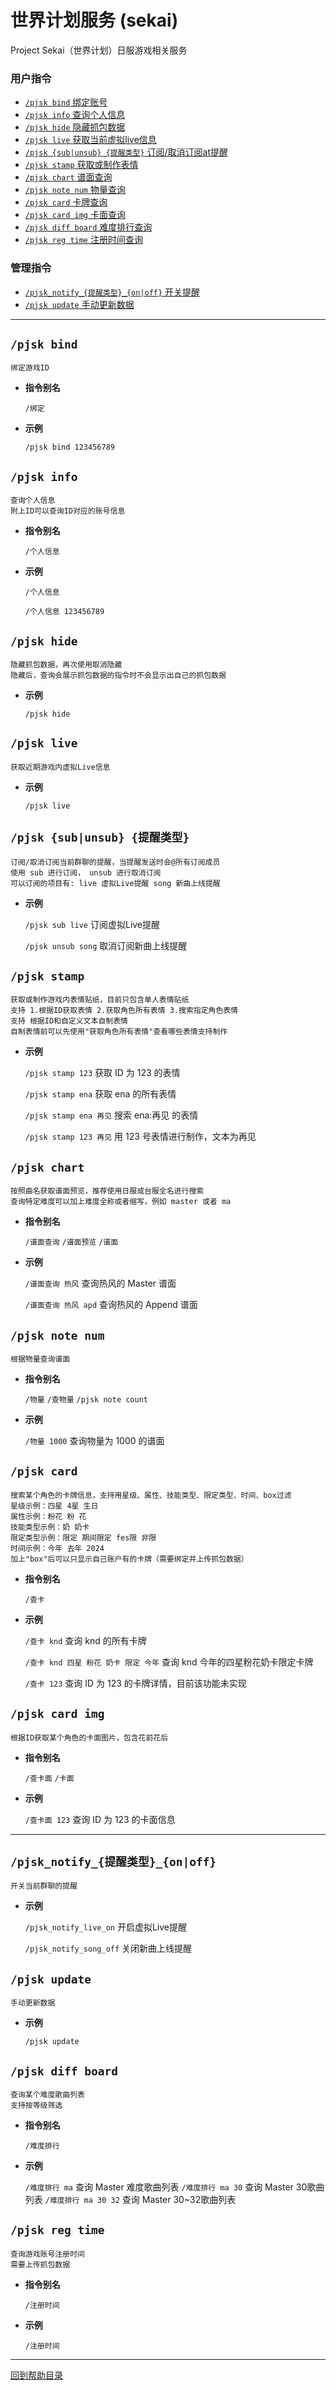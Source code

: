 # 世界计划服务 (sekai)

Project Sekai（世界计划）日服游戏相关服务


###  用户指令

- [`/pjsk bind` 绑定账号](#pjsk-bind)
- [`/pjsk info` 查询个人信息](#pjsk-info)
- [`/pjsk hide` 隐藏抓包数据](#pjsk-hide)
- [`/pjsk live` 获取当前虚拟live信息](#pjsk-live)
- [`/pjsk {sub|unsub} {提醒类型}` 订阅/取消订阅at提醒](#pjsk-subunsub-提醒类型)
- [`/pjsk stamp` 获取或制作表情](#pjsk-stamp)
- [`/pjsk chart` 谱面查询](#pjsk-chart)
- [`/pjsk note num` 物量查询](#pjsk-note-num)
- [`/pjsk card` 卡牌查询](#pjsk-card)
- [`/pjsk card img` 卡面查询](#pjsk-card-img)
- [`/pjsk diff board` 难度排行查询](#pjsk-diff-board)
- [`/pjsk reg time` 注册时间查询](#pjsk-reg-time)

### 管理指令

- [`/pjsk_notify_{提醒类型}_{on|off}` 开关提醒](#pjsk_notify_提醒类型_onoff)
- [`/pjsk update` 手动更新数据](#pjsk-update)

---

## `/pjsk bind`
```
绑定游戏ID
```
- **指令别名**

    `/绑定`

- **示例**

    `/pjsk bind 123456789`


## `/pjsk info`
```
查询个人信息
附上ID可以查询ID对应的账号信息
```
- **指令别名**

    `/个人信息`

- **示例**

    `/个人信息`

    `/个人信息 123456789`


## `/pjsk hide`
```
隐藏抓包数据，再次使用取消隐藏
隐藏后，查询会展示抓包数据的指令时不会显示出自己的抓包数据
```
- **示例**

    `/pjsk hide`


## `/pjsk live`

```
获取近期游戏内虚拟Live信息
```

- **示例**

    `/pjsk live`


## `/pjsk {sub|unsub} {提醒类型}`

```
订阅/取消订阅当前群聊的提醒，当提醒发送时会@所有订阅成员
使用 sub 进行订阅， unsub 进行取消订阅
可以订阅的项目有: live 虚拟Live提醒 song 新曲上线提醒
```

- **示例**

    `/pjsk sub live` 订阅虚拟Live提醒

    `/pjsk unsub song` 取消订阅新曲上线提醒


## `/pjsk stamp`

```
获取或制作游戏内表情贴纸，目前只包含单人表情贴纸
支持 1.根据ID获取表情 2.获取角色所有表情 3.搜索指定角色表情
支持 根据ID和自定义文本自制表情
自制表情前可以先使用"获取角色所有表情"查看哪些表情支持制作
```

- **示例**

    `/pjsk stamp 123` 获取 ID 为 123 的表情

    `/pjsk stamp ena` 获取 ena 的所有表情

    `/pjsk stamp ena 再见` 搜索 ena:再见 的表情

    `/pjsk stamp 123 再见` 用 123 号表情进行制作，文本为再见

    
    
## `/pjsk chart`

```
按照曲名获取谱面预览，推荐使用日服或台服全名进行搜索
查询特定难度可以加上难度全称或者缩写，例如 master 或者 ma
```

- **指令别名**

    `/谱面查询` `/谱面预览` `/谱面`

- **示例**

    `/谱面查询 热风` 查询热风的 Master 谱面

    `/谱面查询 热风 apd` 查询热风的 Append 谱面


## `/pjsk note num`

```
根据物量查询谱面
```

- **指令别名**

    `/物量` `/查物量` `/pjsk note count` 

- **示例**

    `/物量 1000` 查询物量为 1000 的谱面


## `/pjsk card`

```
搜索某个角色的卡牌信息，支持用星级、属性、技能类型、限定类型、时间、box过滤
星级示例：四星 4星 生日
属性示例：粉花 粉 花 
技能类型示例：奶 奶卡
限定类型示例：限定 期间限定 fes限 非限
时间示例：今年 去年 2024
加上"box"后可以只显示自己账户有的卡牌（需要绑定并上传抓包数据）
```

- **指令别名**

    `/查卡`

- **示例**

    `/查卡 knd` 查询 knd 的所有卡牌

    `/查卡 knd 四星 粉花 奶卡 限定 今年` 查询 knd 今年的四星粉花奶卡限定卡牌

    `/查卡 123` 查询 ID 为 123 的卡牌详情，目前该功能未实现


## `/pjsk card img`

```
根据ID获取某个角色的卡面图片，包含花前花后
```

- **指令别名**

    `/查卡面` `/卡面`

- **示例**

    `/查卡面 123` 查询 ID 为 123 的卡面信息


--- 


## `/pjsk_notify_{提醒类型}_{on|off}`

```
开关当前群聊的提醒
```

- **示例**

    `/pjsk_notify_live_on` 开启虚拟Live提醒

    `/pjsk_notify_song_off` 关闭新曲上线提醒


## `/pjsk update`

```
手动更新数据
```

- **示例**

    `/pjsk update`


## `/pjsk diff board`
```
查询某个难度歌曲列表
支持按等级筛选
```
- **指令别名**

    `/难度排行`
    
- **示例**

    `/难度排行 ma` 查询 Master 难度歌曲列表
    `/难度排行 ma 30` 查询 Master 30歌曲列表
    `/难度排行 ma 30 32` 查询 Master 30~32歌曲列表


## `/pjsk reg time`
```
查询游戏账号注册时间
需要上传抓包数据
```
- **指令别名**

    `/注册时间`

- **示例**

    `/注册时间`

--- 

[回到帮助目录](./main.md)